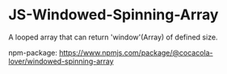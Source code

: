 # JS-Windowed-Spinning-Array

A looped array that can return 'window'(Array) of defined size.

npm-package: https://www.npmjs.com/package/@cocacola-lover/windowed-spinning-array